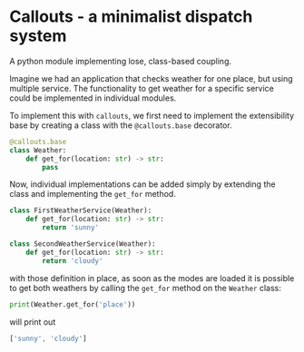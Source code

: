 # Callouts - a minimalist dispatch system

A python module implementing lose, class-based coupling. 

Imagine we had an application that checks weather for one place, but using multiple service. The functionality to get weather for a specific service could be implemented in individual modules. 

To implement this with `callouts`, we first need to implement the extensibility base by creating a class with the `@callouts.base` decorator. 

```python
@callouts.base
class Weather:
    def get_for(location: str) -> str: 
        pass 
```

Now, individual implementations can be added
simply by extending the class and implementing the `get_for` method. 

```python
class FirstWeatherService(Weather):
    def get_for(location: str) -> str: 
        return 'sunny' 
```

```python
class SecondWeatherService(Weather):
    def get_for(location: str) -> str: 
        return 'cloudy'
```

with those definition in place, as soon as the modes are loaded it is possible to get both weathers by calling the `get_for` method on the `Weather` class: 

```python
print(Weather.get_for('place'))
```
will print out 
```javascript
['sunny', 'cloudy']
```